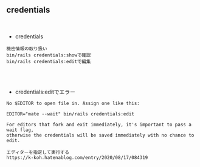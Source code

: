 ## credentials  
<br>

- credentials  
```
機密情報の取り扱い
bin/rails credentials:showで確認
bin/rails credentials:editで編集
```
<br>
<br>

- credentials:editでエラー  
```
No $EDITOR to open file in. Assign one like this:

EDITOR="mate --wait" bin/rails credentials:edit

For editors that fork and exit immediately, it's important to pass a wait flag,
otherwise the credentials will be saved immediately with no chance to edit.

エディターを指定して実行する
https://k-koh.hatenablog.com/entry/2020/08/17/084319
```